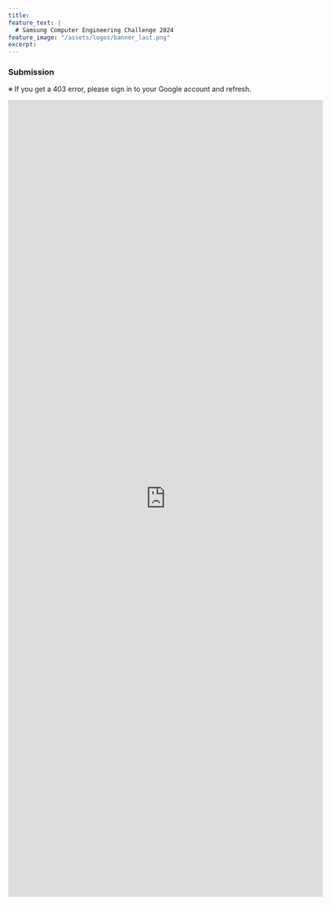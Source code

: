 ```yaml
---
title:
feature_text: |
  # Samsung Computer Engineering Challenge 2024
feature_image: "/assets/logos/banner_last.png"
excerpt:
---
```

### Submission
※ If you get a 403 error, please sign in to your Google account and refresh.

<iframe src="https://docs.google.com/forms/d/e/1FAIpQLSf3FxNWMZYEif3Dzyk-kCURmNWtn5fSDCC7ksvyjWyiu9b2yg/viewform?embedded=true" width="640" height="1623" frameborder="0" marginheight="0" marginwidth="0">
  <p>Loading…&lt;/iframe&gt;</p>
</iframe>
